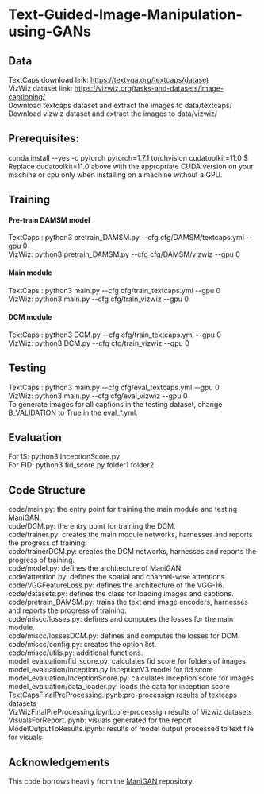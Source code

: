 # Text-Guided-Image-Manipulation-using-GANs

## Data
TextCaps download link: https://textvqa.org/textcaps/dataset <br>
VizWiz dataset link: https://vizwiz.org/tasks-and-datasets/image-captioning/ <br>
Download textcaps dataset and extract the images to data/textcaps/ <br>
Download vizwiz dataset and extract the images to data/vizwiz/ <br>

## Prerequisites:
conda install --yes -c pytorch pytorch=1.7.1 torchvision cudatoolkit=11.0 $ <br>
Replace cudatoolkit=11.0 above with the appropriate CUDA version on your machine or cpu only when installing on a machine without a GPU. <br>

## Training
#### Pre-train DAMSM model
TextCaps : python3 pretrain_DAMSM.py --cfg cfg/DAMSM/textcaps.yml --gpu 0 <br>
VizWiz: python3 pretrain_DAMSM.py --cfg cfg/DAMSM/vizwiz --gpu 0 <br>

#### Main module
TextCaps : python3 main.py --cfg cfg/train_textcaps.yml --gpu 0 <br>
VizWiz: python3 main.py --cfg cfg/train_vizwiz --gpu 0 <br>

#### DCM module
TextCaps : python3 DCM.py --cfg cfg/train_textcaps.yml --gpu 0 <br>
VizWiz: python3 DCM.py --cfg cfg/train_vizwiz --gpu 0 <br>

## Testing
TextCaps : python3 main.py --cfg cfg/eval_textcaps.yml --gpu 0 <br>
VizWiz: python3 main.py --cfg cfg/eval_vizwiz --gpu 0 <br>
To generate images for all captions in the testing dataset, change B_VALIDATION to True in the eval_*.yml. <br>

## Evaluation
For IS: python3 InceptionScore.py <br>
For FID: python3  fid_score.py folder1 folder2 <br>

## Code Structure
code/main.py: the entry point for training the main module and testing ManiGAN. <br>
code/DCM.py: the entry point for training the DCM. <br>
code/trainer.py: creates the main module networks, harnesses and reports the progress of training. <br>
code/trainerDCM.py: creates the DCM networks, harnesses and reports the progress of training. <br>
code/model.py: defines the architecture of ManiGAN. <br>
code/attention.py: defines the spatial and channel-wise attentions. <br>
code/VGGFeatureLoss.py: defines the architecture of the VGG-16. <br>
code/datasets.py: defines the class for loading images and captions. <br>
code/pretrain_DAMSM.py: trains the text and image encoders, harnesses and reports the progress of training. <br>
code/miscc/losses.py: defines and computes the losses for the main module. <br>
code/miscc/lossesDCM.py: defines and computes the losses for DCM. <br>
code/miscc/config.py: creates the option list. <br>
code/miscc/utils.py: additional functions. <br>
model_evaluation/fid_score.py: calculates fid score for folders of images <br>
model_evaluation/inception.py InceptionV3 model for fid score <br>
model_evaluation/InceptionScore.py: calculates inception score for images <br>
model_evaluation/data_loader.py: loads the data for inception score <br>
TextCapsFinalPreProcessing.ipynb:pre-processign results of textcaps datasets <br>
VizWizFinalPreProcessing.ipynb:pre-processign results of Vizwiz datasets <br>
VisualsForReport.ipynb: visuals generated for the report <br>
ModelOutputToResults.ipynb: results of model output processed to text file for visuals <br>

## Acknowledgements
This code borrows heavily from the [ManiGAN](https://github.com/mrlibw/ManiGAN) repository.
